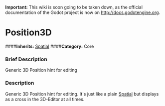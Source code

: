 **Important:** This wiki is soon going to be taken down, as the official documentation of the Godot project is now on http://docs.godotengine.org.

#  Position3D  
####**Inherits:** [Spatial](class_spatial)
####**Category:** Core

###  Brief Description  
Generic 3D Position hint for editing

###  Description  
Generic 3D Position hint for editing. It's just like a plain [Spatial](class_spatial) but displays as a cross in the 3D-Editor at all times.
